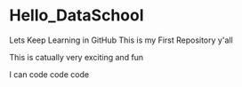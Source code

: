 # Hello_DataSchool
Lets Keep Learning in GitHub
This is my First Repository y'all


This is catually very exciting and fun


I can code code code
